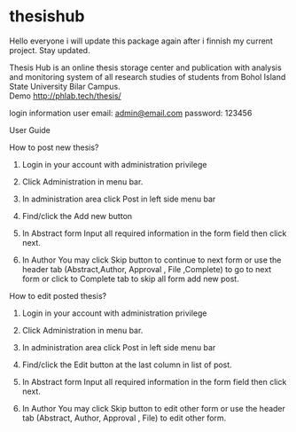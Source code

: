 # thesishub

Hello everyone i will update this package again after i finnish my current project. Stay updated.

Thesis Hub is an online thesis storage center and publication with analysis and monitoring system of all research studies of students from Bohol Island State University Bilar Campus.
<br>
Demo http://phlab.tech/thesis/

login information
user email: admin@email.com
password: 123456

User Guide

How to post new thesis?

1. Login in your account with administration privilege

2. Click Administration in menu bar.

3. In administration area click Post in left side menu bar

4. Find/click the Add new button

5. In Abstract form Input all required information in the form field then click next.

6. In Author You may click Skip  button to continue to next form or use the header tab (Abstract,Author, Approval , File ,Complete)  to go to next form or click to Complete tab to skip all form add new post.



How to edit posted thesis?

1. Login in your account with administration privilege

2. Click Administration in menu bar. 

3. In administration area click Post in left side menu bar 

4. Find/click the Edit  button at the last column in list of post.

5. In Abstract form Input all required information in the form field then click next. 

6. In Author You may click Skip button to edit other form or use the header tab (Abstract, Author, Approval , File) to edit other form.
